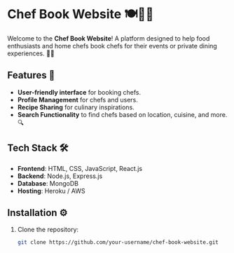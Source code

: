 # Chef Book Website 🍽️👨‍🍳

Welcome to the **Chef Book Website**! A platform designed to help food enthusiasts and home chefs book chefs for their events or private dining experiences. 🍲✨

## Features 🌟
- **User-friendly interface** for booking chefs.
- **Profile Management** for chefs and users.
- **Recipe Sharing** for culinary inspirations.
- **Search Functionality** to find chefs based on location, cuisine, and more. 🔍

## Tech Stack 🛠️
- **Frontend**: HTML, CSS, JavaScript, React.js
- **Backend**: Node.js, Express.js
- **Database**: MongoDB
- **Hosting**: Heroku / AWS

## Installation ⚙️

1. Clone the repository:
   ```bash
   git clone https://github.com/your-username/chef-book-website.git
